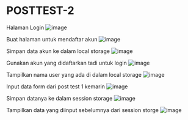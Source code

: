 # POSTTEST-2

Halaman Login
![image](https://user-images.githubusercontent.com/120200478/227750741-e1607471-b459-4549-9533-75eb61fba3e6.png)
<br>

Buat halaman untuk mendaftar akun
![image](https://user-images.githubusercontent.com/120200478/227750779-b94fae3d-7161-4485-8e31-adf250ed9c3a.png)

Simpan data akun ke dalam local storage
![image](https://user-images.githubusercontent.com/120200478/227751345-7355210d-c886-4c3d-9863-a1be9a97bdf9.png)

Gunakan akun yang didaftarkan tadi untuk login
![image](https://user-images.githubusercontent.com/120200478/227751409-0a4db741-4373-4424-9518-404f43c0c6a8.png)

Tampilkan nama user yang ada di dalam local storage
![image](https://user-images.githubusercontent.com/120200478/227751453-bfd65f0f-6f90-4dde-a057-0cbc684fdc56.png)

Input data form dari post test 1 kemarin 
![image](https://user-images.githubusercontent.com/120200478/227751513-600679aa-b848-4a26-87b0-f9c9e28a0cc0.png)

Simpan datanya ke dalam session storage
![image](https://user-images.githubusercontent.com/120200478/227751236-2b79e6e5-30a7-4c35-9c6f-2690981f73e0.png)

Tampilkan data yang diinput sebelumnya dari session storge
![image](https://user-images.githubusercontent.com/120200478/227751282-64127f5e-3ace-46ad-b066-571366aec823.png)


